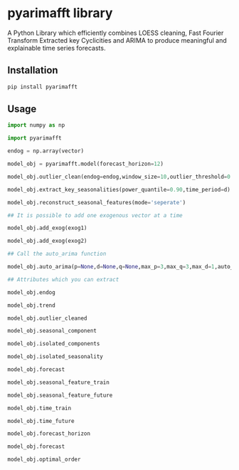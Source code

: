 # pyarimafft library

A Python Library which efficiently combines LOESS cleaning, Fast Fourier Transform Extracted key Cyclicities and ARIMA
to produce meaningful and explainable time series forecasts.

## Installation 

```sh
pip install pyarimafft
```

## Usage

```py
import numpy as np

import pyarimafft

endog = np.array(vector)

model_obj = pyarimafft.model(forecast_horizon=12)

model_obj.outlier_clean(endog=endog,window_size=10,outlier_threshold=0.8,peak_clean=False,trough_clean=False,both_sides_clean=True)

model_obj.extract_key_seasonalities(power_quantile=0.90,time_period=d)

model_obj.reconstruct_seasonal_features(mode='seperate')

## It is possible to add one exogenous vector at a time

model_obj.add_exog(exog1)

model_obj.add_exog(exog2)

## Call the auto_arima function

model_obj.auto_arima(p=None,d=None,q=None,max_p=3,max_q=3,max_d=1,auto_fit=True)

## Attributes which you can extract

model_obj.endog

model_obj.trend

model_obj.outlier_cleaned

model_obj.seasonal_component

model_obj.isolated_components

model_obj.isolated_seasonality

model_obj.forecast

model_obj.seasonal_feature_train

model_obj.seasonal_feature_future

model_obj.time_train

model_obj.time_future

model_obj.forecast_horizon

model_obj.forecast

model_obj.optimal_order
```
